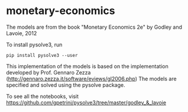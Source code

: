 monetary-economics
==================

The models are from the book "Monetary Economics 2e" by Godley and Lavoie, 2012

To install pysolve3, run

	pip install pysolve3 --user

This implementation of the models is based on the implementation developed by
Prof. Gennaro Zezza (http://gennaro.zezza.it/software/eviews/gl2006.php)
The models are specified and solved using the pysolve package.

To see all the notebooks, visit
	https://github.com/gpetrini/pysolve3/tree/master/godley_&_lavoie

